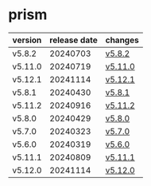 # prism	


|version|release date|changes|
|---|---|---|
|v5.8.2|20240703|[v5.8.2](./v5.8.2-20240703.md)|
|v5.11.0|20240719|[v5.11.0](./v5.11.0-20240719.md)|
|v5.12.1|20241114|[v5.12.1](./v5.12.1-20241114.md)|
|v5.8.1|20240430|[v5.8.1](./v5.8.1-20240430.md)|
|v5.11.2|20240916|[v5.11.2](./v5.11.2-20240916.md)|
|v5.8.0|20240429|[v5.8.0](./v5.8.0-20240429.md)|
|v5.7.0|20240323|[v5.7.0](./v5.7.0-20240323.md)|
|v5.6.0|20240319|[v5.6.0](./v5.6.0-20240319.md)|
|v5.11.1|20240809|[v5.11.1](./v5.11.1-20240809.md)|
|v5.12.0|20241114|[v5.12.0](./v5.12.0-20241114.md)|
